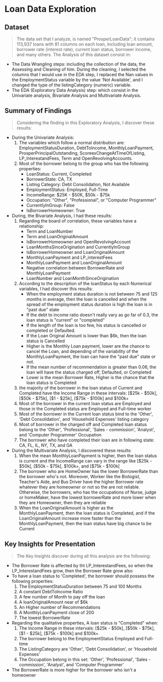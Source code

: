 # Loan Data Exploration

## Dataset

> The data set that I analyze, is named "ProsperLoanData"; it contains 113,937 loans with 81 columns on each loan, including loan amount, borrower rate (interest rate), current loan status, borrower income, and many others. The Analysis of this dataset consist in: <br/> 
<ul>
    <li>
        The Data Wrangling steps: including the collection of the data, the Assessing and Cleaning of him. During the cleaning, I selected the columns that I would use in the EDA step, I replaced the Nan values in the EmploymentStatus variable by the value 'Not Available', and I changed the type of the listingCategory (numeric) variable.
    </li> 
    <li>
        The EDA (Exploratory Data Analysis) step: which consist in the Univariate analysis, Bivariate Analysis and Multivariate Analysis.
    </li>
</ul>


## Summary of Findings

> Considering the finding in this Exploratory Analysis, I discover these results: <br/>
<ul type = "square">
    <li>
        During the Univariate Analysis: 
        <ol>
            <li>
                The variables which follow a normal distribution are: EmploymentStatusDuration, DebtToIncome, MonthlyLoanPayment, ProsperPrincipalOutstanding, ScoreexChangeAtTimeOfListing, LP_InterestandFees, Term and OpenRevolvingAccounts.
            </li>
            <li>
                Most of the borrower belong to the group who has the following properties:
                <ul>
                    <li>LoanStatus: Current, Completed</li>
                    <li>BorrowerState: CA, TX</li>
                    <li>Listing Category: Debt Consolidation, Not Available</li>
                    <li>EmploymentStatus: Employed, Full-Time</li>
                    <li>IncomeRange: $25K - $50K, $50k - $75k</li>
                    <li>Occupation: "Other", "Professional", or "Computer Programmer"</li>
                    <li>CurrentlyInGroup: False</li>
                    <li>IsBorrowerHomeowner: True</li>
                </ul>
            </li>
        </ol>
    </li>
    <li>
        During, the Bivariate Analysis, I had these results:
        <ol>
            <li>
                Regarding the board of correlation, these variables have a relationship:<br/>
                <ul>
                    <li>Term and LoanNumber</li>
                    <li>Term and LoanOriginalAmount</li>
                    <li>IsBorrowerHomeowner and OpenRevolvingAccount</li>
                    <li>LoanMonthsSinceOrigination and CurrentlyInGroup</li>
                    <li>IsBorrowerHomeowner and LoanOriginalAmount</li>
                    <li>MonthlyLoanPayment and LP_interestFees</li>
                    <li>MonthlyLoanPayment and LoanOriginalAmount</li>
                    <li>Negative correlation between BorrowerRate and MonthlyLoanPayment</li>
                    <li>LoanNumber and LoanMonthSinceOrigination</li>
                </ul>
            </li>
            <li>
                According to the description of the loanStatus by each Numerical variables, I had discover this results:<br/>
                <ul>
                    <li>
                        When the employment status duration is not between 75 and 125 months in average, then the loan is cancelled and when the spread of the employment status duration is high the loan is in "past due" state
                    </li>
                    <li>
                        If the debt to income ratio doesn't really vary as go far of 0.3, the loan status is "current" or "completed"
                    </li>
                    <li>
                        If the length of the loan is too few, his status is cancelled or completed or Defaulted. 
                    </li>
                    <li>
                        If the Loan Original Amount is lower than $6k, then the loan status is Cancelled 
                    </li>
                    <li>
                        Higher is the Monthly Loan payment, lower are the chance to cancel the Loan, and depending of the variability of the MonthlyLoanPayment, the loan can have the "past due" state or not.
                    </li>
                    <li>
                        If the mean number of recommendation is greater than 0.06, the loan will have the status charged off, Defaulted, or Completed
                    </li>
                    <li>
                        Lower is the mean Borrower Rate, Higher is the chance that the loan status is Completed
                    </li>
                </ul>
            </li>
            <li>
                the majority of the borrower in the loan status of Current and Completed have the Income Range in these intervals: [$25k - $50k], [$50k - $75k], [$1 - $25k], [$75k - $100k] and $100k+
            </li>
            <li>
                Most of the borrower in the current loan status are Employed and those in the Completed status are Employed and Full-time worker
            </li>
            <li>
                Most of the borrower in the Current loan status bind to the 'Other', 'Debt Consolidation', and 'Household Expenses' listing category
            </li>
            <li>
                Most of borrower in the charged off and Completed loan status belong to the 'Other', 'Professional', 'Sales - commission', 'Analyst', and 'Computer Programmer' Occupation
            </li>
            <li>
                The borrower who have completed their loan are in following state: CA, FL, IL, NY, TX, and GA
            </li>
        </ol>
    </li>
    <li>
        During the Multivariate Analysis, I discovered these results:
        <ol>
            <li> 
                When the mean MonthlyLoanPayment is higher, then the loan status is current and the IncomeRange can vary in the range like [$25k - $50k[, [$50k - $75k[, $100k+, and [$75k - $100k[
            </li>
            <li>
                The borrower who are HomeOwner has the lower BorrowerRate than the borrower who's not. Moreover, Worker like the Biologist, Teacher's Aide, and Bus Driver have the higher Borrower rate whatever they are homeowner or not so the are not reliable. Otherwise, the borrowers, who has the occupations of Nurse, judge or homeMaker, have the lowest borrowerRate and more lower when they are Homeowner, then they are reliable
            </li>
            <li>
                When the LoanOriginalAmount is higher as the MonthlyLoanPayment, then the loan status is Completed, and if the LoanOriginalAmount increase more faster than the MonthlyLoanPayment, then the loan status have big chance to be Current
            </li>
        </ol>
    </li>
</ul>


## Key Insights for Presentation

> The Key Insights discover during all this analysis are the following: <br/>
<ul type = "square">
    <li>
        The Borrower Rate is affected by tht LP_InterestandFees, so when the LP_InterestandFees grow, then the Borrower Rate grow also
    </li>
    <li>
        To have a loan status to 'Completed', the borrower should possess the following properties: <br/>
        <ol>
            <li>The EmploymentStatusDuration between 75 and 100 Months</li>
            <li>A constant DebtToIncome Ratio</li>
            <li>A few number of Month to pay off the loan</li>
            <li>A loanOriginalAmount near of $6k</li>
            <li>An Higher number of Recommendations</li>
            <li>A MonthlyLoanPayment close of 200</li>
            <li>The lowest BorrowerRate</li>
        </ol>
    </li>
    <li>
        Regarding the qualitative properties, A loan status is "Completed" when:
        <ol>
            <li>
                The Income Range in these intervals: [$25k - $50k], [$50k - $75k], [$1 - $25k], [$75k - $100k] and $100k+
            </li>
            <li>
                The borrower belong to the EmploymentStatus Employed and Full-time
            </li>
            <li>
                The ListingCategory are 'Other', 'Debt Consolidation', or 'Household Expenses'
            </li>
            <li>
                The Occupation belong in this set: 'Other', 'Professional', 'Sales - commission', 'Analyst', and 'Computer Programmer'
            </li>
        </ol>
    </li>
    <li>
        The BorrowerRate is more higher for the borrower who isn't a homeowner
    </li>
</ul>





